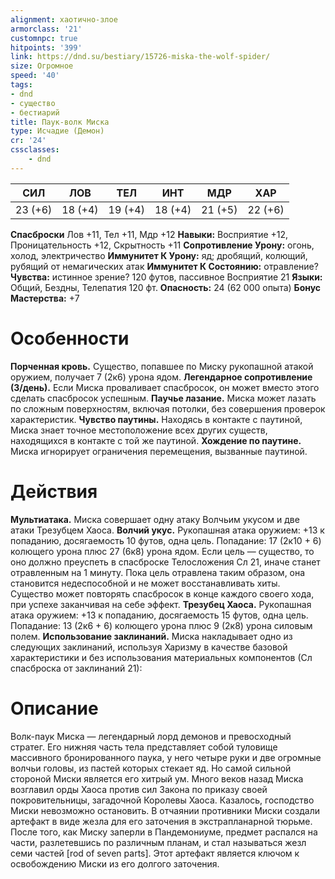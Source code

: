 ```yaml
---
alignment: хаотично-злое
armorclass: '21'
customnpc: true
hitpoints: '399'
link: https://dnd.su/bestiary/15726-miska-the-wolf-spider/
size: Огромное
speed: '40'
tags:
- dnd
- существо
- бестиарий
title: Паук-волк Миска
type: Исчадие (Демон)
cr: '24'
cssclasses:
    - dnd
---
```



| СИЛ | ЛОВ | ТЕЛ | ИНТ | МДР | ХАР |
|---|---|---|---|---|---|
| 23 (+6) | 18 (+4) | 19 (+4) | 18 (+4) | 21 (+5) | 22 (+6) |
**Спасброски** Лов +11, Тел +11, Мдр +12
**Навыки:** Восприятие +12, Проницательность +12, Скрытность +11
**Сопротивление Урону:** огонь, холод, электричество
**Иммунитет К Урону:** яд; дробящий, колющий, рубящий от немагических атак
**Иммунитет К Состоянию:** отравление?
**Чувства:** истинное зрение? 120 футов, пассивное Восприятие 21
**Языки:** Общий, Бездны, Телепатия 120 фт.
**Опасность:** 24 (62 000 опыта)
**Бонус Мастерства:** +7


# Особенности
**Порченная кровь.** Существо, попавшее по Миску рукопашной атакой оружием, получает 7 (2к6) урона ядом.
**Легендарное сопротивление (3/день).** Если Миска проваливает спасбросок, он может вместо этого сделать спасбросок успешным.
**Паучье лазание.** Миска может лазать по сложным поверхностям, включая потолки, без совершения проверок характеристик.
**Чувство паутины.** Находясь в контакте с паутиной, Миска знает точное местоположение всех других существ, находящихся в контакте с той же паутиной.
**Хождение по паутине.** Миска игнорирует ограничения перемещения, вызванные паутиной.


# Действия
**Мультиатака.** Миска совершает одну атаку Волчьим укусом и две атаки Трезубцем Хаоса.
**Волчий укус.** Рукопашная атака оружием: +13 к попаданию, досягаемость 10 футов, одна цель. Попадание: 17 (2к10 + 6) колющего урона плюс 27 (6к8) урона ядом. Если цель — существо, то оно должно преуспеть в спасброске Телосложения Сл 21, иначе станет отравленным на 1 минуту. Пока цель отравлена таким образом, она становится недеспособной и не может восстанавливать хиты. Существо может повторять спасбросок в конце каждого своего хода, при успехе заканчивая на себе эффект.
**Трезубец Хаоса.** Рукопашная атака оружием: +13 к попаданию, досягаемость 15 футов, одна цель. Попадание: 13 (2к6 + 6) колющего урона плюс 9 (2к8) урона силовым полем.
**Использование заклинаний.** Миска накладывает одно из следующих заклинаний, используя Харизму в качестве базовой характеристики и без использования материальных компонентов (Сл спасброска от заклинаний 21):


# Описание
Волк-паук Миска — легендарный лорд демонов и превосходный стратег. Его нижняя часть тела представляет собой туловище массивного бронированного паука, у него четыре руки и две огромные волчьи головы, из пастей которых стекает яд. Но самой сильной стороной Миски является его хитрый ум.    Много веков назад Миска возглавил орды Хаоса против сил Закона по приказу своей покровительницы, загадочной Королевы Хаоса. Казалось, господство Миски невозможно остановить. В отчаянии противники Миски создали артефакт в виде жезла для его заточения в экстрапланарной тюрьме. После того, как Миску заперли в Пандемониуме, предмет распался на части, разлетевшись по различным планам, и стал называться жезл семи частей [rod of seven parts]. Этот артефакт является ключом к освобождению Миски из его долгого заточения.